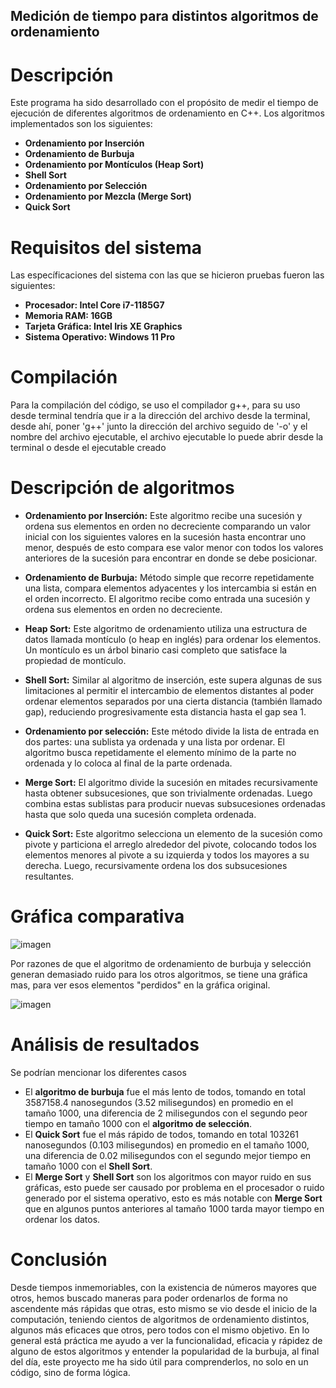 
## Medición de tiempo para distintos algoritmos de ordenamiento

# Descripción
Este programa ha sido desarrollado con el propósito de medir el tiempo de ejecución de diferentes algoritmos de ordenamiento en C++. Los algoritmos implementados son los siguientes:

- **Ordenamiento por Inserción**  
- **Ordenamiento de Burbuja**  
- **Ordenamiento por Montículos (Heap Sort)**  
- **Shell Sort**  
- **Ordenamiento por Selección**  
- **Ordenamiento por Mezcla (Merge Sort)**  
- **Quick Sort**  

# Requisitos del sistema
Las específicaciones del sistema con las que se hicieron pruebas fueron las siguientes:
- **Procesador: Intel Core i7-1185G7**
- **Memoria RAM: 16GB**
- **Tarjeta Gráfica: Intel Iris XE Graphics**
- **Sistema Operativo: Windows 11 Pro**

# Compilación
Para la compilación del código, se uso el compilador g++, para su uso desde terminal tendría que ir a la dirección del archivo desde la terminal, desde ahí, poner 'g++' junto la dirección del archivo seguido de '-o' y el nombre del archivo ejecutable, el archivo ejecutable lo puede abrir desde la terminal o desde el ejecutable creado

# Descripción de algoritmos
- **Ordenamiento por Inserción:** Este algoritmo recibe una sucesión y ordena sus elementos en orden no decreciente comparando un valor inicial con los siguientes valores en la sucesión hasta encontrar uno menor, después de esto compara ese valor menor con todos los valores anteriores de la sucesión para encontrar en donde se debe posicionar.

- **Ordenamiento de Burbuja:** Método simple que recorre repetidamente una lista, compara elementos adyacentes y los intercambia si están en el orden incorrecto. El algoritmo recibe como entrada una sucesión y ordena sus elementos en orden no decreciente.

- **Heap Sort:** Este algoritmo de ordenamiento utiliza una estructura de datos llamada montículo (o heap en inglés) para ordenar los elementos. Un montículo es un árbol binario casi completo que satisface la propiedad de montículo.

- **Shell Sort:** Similar al algoritmo de inserción, este supera algunas de sus limitaciones al permitir el intercambio de elementos distantes al poder ordenar elementos separados por una cierta distancia (también llamado gap), reduciendo progresivamente esta distancia hasta el gap sea 1.

- **Ordenamiento por selección:** Este método divide la lista de entrada en dos partes: una sublista ya ordenada y una lista por ordenar. El algoritmo busca repetidamente el elemento mínimo de la parte no ordenada y lo coloca al final de la parte ordenada.

- **Merge Sort:** El algoritmo divide la sucesión en mitades recursivamente hasta obtener subsucesiones, que son trivialmente ordenadas. Luego combina estas sublistas para producir nuevas subsucesiones ordenadas hasta que solo queda una sucesión completa ordenada.

- **Quick Sort:** Este algoritmo selecciona un elemento de la sucesión como pivote y particiona el arreglo alrededor del pivote, colocando todos los elementos menores al pivote a su izquierda y todos los mayores a su derecha. Luego, recursivamente ordena los dos subsucesiones resultantes.

# Gráfica comparativa
![imagen](https://github.com/user-attachments/assets/daf5eaa3-ddce-457e-8bec-703dce4ece9c)

Por razones de que el algoritmo de ordenamiento de burbuja y selección generan demasiado ruido para los otros algoritmos, se tiene una gráfica mas, para ver esos elementos "perdidos" en la gráfica original.

![imagen](https://github.com/user-attachments/assets/0d31089a-4ff9-4e4a-b61a-8eaff76f4fa6)

# Análisis de resultados
Se podrían mencionar los diferentes casos
- El **algoritmo de burbuja** fue el más lento de todos, tomando en total 3587158.4 nanosegundos (3.52 milisegundos) en promedio en el tamaño 1000, una diferencia de 2 milisegundos con el segundo peor tiempo en tamaño 1000 con el **algoritmo de selección**.
- El **Quick Sort** fue el más rápido de todos, tomando en total 103261 nanosegundos (0.103 milisegundos) en promedio en el tamaño 1000, una diferencia de 0.02 milisegundos con el segundo mejor tiempo en tamaño 1000 con el **Shell Sort**.
- El **Merge Sort** y **Shell Sort** son los algoritmos con mayor ruido en sus gráficas, esto puede ser causado por problema en el procesador o ruido generado por el sistema operativo, esto es más notable con **Merge Sort** que en algunos puntos anteriores al tamaño 1000 tarda mayor tiempo en ordenar los datos.

# Conclusión
Desde tiempos inmemoriables, con la existencia de números mayores que otros, hemos buscado maneras para poder ordenarlos de forma no ascendente más rápidas que otras, esto mismo se vio desde el inicio de la computación, teniendo cientos de algoritmos de ordenamiento distintos, algunos más eficaces que otros, pero todos con el mismo objetivo. En lo general está práctica me ayudo a ver la funcionalidad, eficacia y rápidez de alguno de estos algoritmos y entender la popularidad de la burbuja, al final del día, este proyecto me ha sido útil para comprenderlos, no solo en un código, sino de forma lógica.





